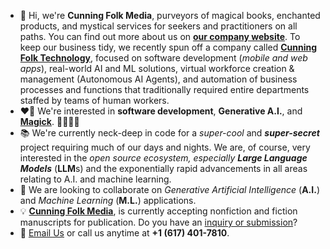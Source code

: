 - 💫 Hi, we're **Cunning Folk Media**, purveyors of magical books, enchanted products, and mystical services for seekers and practitioners on all paths. You can find out more about us on [**our company website**](http://cunningfolk.media). To keep our business tidy, we recently spun off a company called [**Cunning Folk Technology**](https://cunningfolk.tech), focused on software development (_mobile and web apps_), real-world AI and ML solutions, virtual workforce creation & management (Autonomous AI Agents), and automation of business processes and functions that traditionally required entire departments staffed by teams of human workers.
- ❤️‍🔥 We're interested in **software development**, **Generative A.I.**, and [**Magick**](https://en.wikipedia.org/wiki/Magic_%28supernatural%29?wprov=sfla1). 🧙🏻‍♂️✨
- 📚 We're currently neck-deep in code for a _super-cool_ and **_super-secret_** project requiring much of our days and nights. We are, of course, very interested in the *open source ecosystem, especially **Large Language Models*** (**LLM**s) and the exponentially rapid advancements in all areas relating to A.I. and machine learning.
- 🤝 We are looking to collaborate on *Generative Artificial Intelligence* (**A.I.**) and *Machine Learning* (**M.L.**) applications.
- 💡 [**Cunning Folk Media**](http://cunningfolk.media), is currently accepting nonfiction and fiction manuscripts for publication. Do you have an [inquiry or submission](mailto:submissions@cunningfolk.media)? 
- 📨 [Email Us](mailto:contact@cunningfolk.media) or call us anytime at **+1 (617) 401-7810**.
